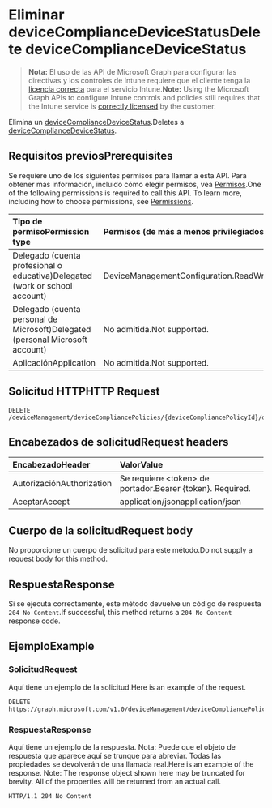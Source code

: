 # <a name="delete-devicecompliancedevicestatus"></a><span data-ttu-id="8f563-101">Eliminar deviceComplianceDeviceStatus</span><span class="sxs-lookup"><span data-stu-id="8f563-101">Delete deviceComplianceDeviceStatus</span></span>

> <span data-ttu-id="8f563-102">**Nota:** El uso de las API de Microsoft Graph para configurar las directivas y los controles de Intune requiere que el cliente tenga la [licencia correcta](https://go.microsoft.com/fwlink/?linkid=839381) para el servicio Intune.</span><span class="sxs-lookup"><span data-stu-id="8f563-102">**Note:** Using the Microsoft Graph APIs to configure Intune controls and policies still requires that the Intune service is [correctly licensed](https://go.microsoft.com/fwlink/?linkid=839381) by the customer.</span></span>

<span data-ttu-id="8f563-103">Elimina un [deviceComplianceDeviceStatus](../resources/intune_deviceconfig_devicecompliancedevicestatus.md).</span><span class="sxs-lookup"><span data-stu-id="8f563-103">Deletes a [deviceComplianceDeviceStatus](../resources/intune_deviceconfig_devicecompliancedevicestatus.md).</span></span>
## <a name="prerequisites"></a><span data-ttu-id="8f563-104">Requisitos previos</span><span class="sxs-lookup"><span data-stu-id="8f563-104">Prerequisites</span></span>
<span data-ttu-id="8f563-p101">Se requiere uno de los siguientes permisos para llamar a esta API. Para obtener más información, incluido cómo elegir permisos, vea [Permisos](../../../concepts/permissions_reference.md).</span><span class="sxs-lookup"><span data-stu-id="8f563-p101">One of the following permissions is required to call this API. To learn more, including how to choose permissions, see [Permissions](../../../concepts/permissions_reference.md).</span></span>

|<span data-ttu-id="8f563-107">Tipo de permiso</span><span class="sxs-lookup"><span data-stu-id="8f563-107">Permission type</span></span>|<span data-ttu-id="8f563-108">Permisos (de más a menos privilegiados)</span><span class="sxs-lookup"><span data-stu-id="8f563-108">Permissions (from least to most privileged)</span></span>|
|:---|:---|
|<span data-ttu-id="8f563-109">Delegado (cuenta profesional o educativa)</span><span class="sxs-lookup"><span data-stu-id="8f563-109">Delegated (work or school account)</span></span>|<span data-ttu-id="8f563-110">DeviceManagementConfiguration.ReadWrite.All</span><span class="sxs-lookup"><span data-stu-id="8f563-110">DeviceManagementConfiguration.ReadWrite.All</span></span>|
|<span data-ttu-id="8f563-111">Delegado (cuenta personal de Microsoft)</span><span class="sxs-lookup"><span data-stu-id="8f563-111">Delegated (personal Microsoft account)</span></span>|<span data-ttu-id="8f563-112">No admitida.</span><span class="sxs-lookup"><span data-stu-id="8f563-112">Not supported.</span></span>|
|<span data-ttu-id="8f563-113">Aplicación</span><span class="sxs-lookup"><span data-stu-id="8f563-113">Application</span></span>|<span data-ttu-id="8f563-114">No admitida.</span><span class="sxs-lookup"><span data-stu-id="8f563-114">Not supported.</span></span>|

## <a name="http-request"></a><span data-ttu-id="8f563-115">Solicitud HTTP</span><span class="sxs-lookup"><span data-stu-id="8f563-115">HTTP Request</span></span>
<!-- {
  "blockType": "ignored"
}
-->
``` http
DELETE /deviceManagement/deviceCompliancePolicies/{deviceCompliancePolicyId}/deviceStatuses/{deviceComplianceDeviceStatusId}
```

## <a name="request-headers"></a><span data-ttu-id="8f563-116">Encabezados de solicitud</span><span class="sxs-lookup"><span data-stu-id="8f563-116">Request headers</span></span>
|<span data-ttu-id="8f563-117">Encabezado</span><span class="sxs-lookup"><span data-stu-id="8f563-117">Header</span></span>|<span data-ttu-id="8f563-118">Valor</span><span class="sxs-lookup"><span data-stu-id="8f563-118">Value</span></span>|
|:---|:---|
|<span data-ttu-id="8f563-119">Autorización</span><span class="sxs-lookup"><span data-stu-id="8f563-119">Authorization</span></span>|<span data-ttu-id="8f563-120">Se requiere &lt;token&gt; de portador.</span><span class="sxs-lookup"><span data-stu-id="8f563-120">Bearer {token}. Required.</span></span>|
|<span data-ttu-id="8f563-121">Aceptar</span><span class="sxs-lookup"><span data-stu-id="8f563-121">Accept</span></span>|<span data-ttu-id="8f563-122">application/json</span><span class="sxs-lookup"><span data-stu-id="8f563-122">application/json</span></span>|

## <a name="request-body"></a><span data-ttu-id="8f563-123">Cuerpo de la solicitud</span><span class="sxs-lookup"><span data-stu-id="8f563-123">Request body</span></span>
<span data-ttu-id="8f563-124">No proporcione un cuerpo de solicitud para este método.</span><span class="sxs-lookup"><span data-stu-id="8f563-124">Do not supply a request body for this method.</span></span>

## <a name="response"></a><span data-ttu-id="8f563-125">Respuesta</span><span class="sxs-lookup"><span data-stu-id="8f563-125">Response</span></span>
<span data-ttu-id="8f563-126">Si se ejecuta correctamente, este método devuelve un código de respuesta `204 No Content`.</span><span class="sxs-lookup"><span data-stu-id="8f563-126">If successful, this method returns a `204 No Content` response code.</span></span>

## <a name="example"></a><span data-ttu-id="8f563-127">Ejemplo</span><span class="sxs-lookup"><span data-stu-id="8f563-127">Example</span></span>
### <a name="request"></a><span data-ttu-id="8f563-128">Solicitud</span><span class="sxs-lookup"><span data-stu-id="8f563-128">Request</span></span>
<span data-ttu-id="8f563-129">Aquí tiene un ejemplo de la solicitud.</span><span class="sxs-lookup"><span data-stu-id="8f563-129">Here is an example of the request.</span></span>
``` http
DELETE https://graph.microsoft.com/v1.0/deviceManagement/deviceCompliancePolicies/{deviceCompliancePolicyId}/deviceStatuses/{deviceComplianceDeviceStatusId}
```

### <a name="response"></a><span data-ttu-id="8f563-130">Respuesta</span><span class="sxs-lookup"><span data-stu-id="8f563-130">Response</span></span>
<span data-ttu-id="8f563-p102">Aquí tiene un ejemplo de la respuesta. Nota: Puede que el objeto de respuesta que aparece aquí se trunque para abreviar. Todas las propiedades se devolverán de una llamada real.</span><span class="sxs-lookup"><span data-stu-id="8f563-p102">Here is an example of the response. Note: The response object shown here may be truncated for brevity. All of the properties will be returned from an actual call.</span></span>
``` http
HTTP/1.1 204 No Content
```



